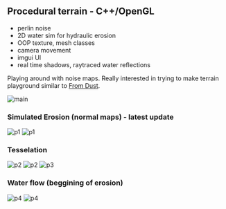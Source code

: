 ## Procedural terrain - C++/OpenGL

- perlin noise
- 2D water sim for hydraulic erosion
- OOP texture, mesh classes
- camera movement
- imgui UI
- real time shadows, raytraced water reflections

Playing around with noise maps. Really interested in trying to make terrain
playground similar to [From Dust](https://en.wikipedia.org/wiki/From_Dust).

![main](imgs/11.png)

### Simulated Erosion (normal maps) - latest update
![p1](imgs/erosion_normals1.png)
![p1](imgs/erosion_normals2.png)

### Tesselation
![p2](imgs/12.png)
![p2](imgs/tess_working.png)
![p3](imgs/tess_working2.png)

### Water flow (beggining of erosion)
![p4](imgs/erosionProgression10.png)
![p4](imgs/erosionProgression9.png)

